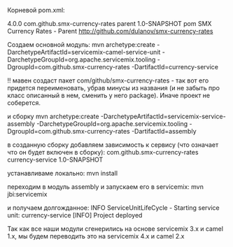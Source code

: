 
Корневой pom.xml:
<?xml version="1.0" encoding="utf-8"?>
<project xmlns="http://maven.apache.org/POM/4.0.0"
         xmlns:xsi="http://www.w3.org/2001/XMLSchema-instance"
         xsi:schemaLocation="http://maven.apache.org/POM/4.0.0 http://maven.apache.org/maven-v4_0_0.xsd">
  <modelVersion>4.0.0</modelVersion>
  <groupId>com.github.smx-currency-rates</groupId>
  <artifactId>parent</artifactId>
  <version>1.0-SNAPSHOT</version>
  <packaging>pom</packaging>
  <name>SMX Currency Rates - Parent</name>
  <url>http://github.com/dulanov/smx-currency-rates</url>
</project>

Создаем основной модуль:
mvn archetype:create -DarchetypeArtifactId=servicemix-camel-service-unit -DarchetypeGroupId=org.apache.servicemix.tooling -DgroupId=com.github.smx-currency-rates -DartifactId=currency-service

!! мавен создаст пакет com/github/smx-currency-rates - так вот его придется переименовать, убрав минусы из названия (и не забыть про класс описанный в нем, сменить 
у него package). Иначе проект не соберется.

и сборку
mvn archetype:create -DarchetypeArtifactId=servicemix-service-assembly -DarchetypeGroupId=org.apache.servicemix.tooling -DgroupId=com.github.smx-currency-rates -DartifactId=assembly

в созданную сборку добавляем зависимость к сервису (что означает что он будет включен в сборку):
    <dependency>
      <groupId>com.github.smx-currency-rates</groupId>
      <artifactId>currency-service</artifactId>
      <version>1.0-SNAPSHOT</version>
    </dependency>

устанавливаме локально:
mvn install

переходим в модуль assembly и запускаем его в servicemix:
mvn jbi:servicemix

и получаем долгожданное:
INFO  ServiceUnitLifeCycle           - Starting service unit: currency-service
[INFO] Project deployed

Так как все наши модули сгенерились на основе servicemix 3.x и camel 1.x, мы будем переводить это на servicemix 4.x и camel 2.x